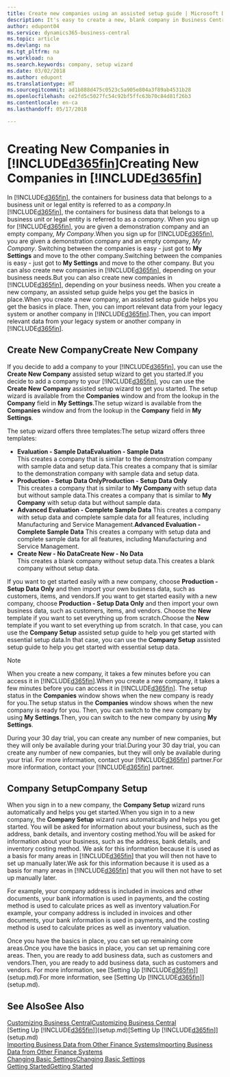 ```yaml
---
title: Create new companies using an assisted setup guide | Microsoft Docs
description: It's easy to create a new, blank company in Business Central. An assisted setup guide helps you through the steps, and you can import your existing business data.
author: edupont04
ms.service: dynamics365-business-central
ms.topic: article
ms.devlang: na
ms.tgt_pltfrm: na
ms.workload: na
ms.search.keywords: company, setup wizard
ms.date: 03/02/2018
ms.author: edupont
ms.translationtype: HT
ms.sourcegitcommit: ad1b888d475c0523c5a905e804a3f89ab4531b28
ms.openlocfilehash: ce2fd5c5027fc54c92bf5ffc63b70c84d81f26b3
ms.contentlocale: en-ca
ms.lasthandoff: 05/17/2018

---
```

# <a name="creating-new-companies-in-included365finincludesd365finmdmd"></a><span data-ttu-id="98d93-104">Creating New Companies in [!INCLUDE[d365fin](includes/d365fin_md.md)]</span><span class="sxs-lookup"><span data-stu-id="98d93-104">Creating New Companies in [!INCLUDE[d365fin](includes/d365fin_md.md)]</span></span>
<span data-ttu-id="98d93-105">In [!INCLUDE[d365fin](includes/d365fin_md.md)], the containers for business data that belongs to a business unit or legal entity is referred to as a *company*.</span><span class="sxs-lookup"><span data-stu-id="98d93-105">In [!INCLUDE[d365fin](includes/d365fin_md.md)], the containers for business data that belongs to a business unit or legal entity is referred to as a *company*.</span></span> <span data-ttu-id="98d93-106">When you sign up for [!INCLUDE[d365fin](includes/d365fin_md.md)], you are given a demonstration company and an empty company, *My Company*.</span><span class="sxs-lookup"><span data-stu-id="98d93-106">When you sign up for [!INCLUDE[d365fin](includes/d365fin_md.md)], you are given a demonstration company and an empty company, *My Company*.</span></span> <span data-ttu-id="98d93-107">Switching between the companies is easy - just got to **My Settings** and move to the other company.</span><span class="sxs-lookup"><span data-stu-id="98d93-107">Switching between the companies is easy - just got to **My Settings** and move to the other company.</span></span> <span data-ttu-id="98d93-108">But you can also create new companies in [!INCLUDE[d365fin](includes/d365fin_md.md)], depending on your business needs.</span><span class="sxs-lookup"><span data-stu-id="98d93-108">But you can also create new companies in [!INCLUDE[d365fin](includes/d365fin_md.md)], depending on your business needs.</span></span> <span data-ttu-id="98d93-109">When you create a new company, an assisted setup guide helps you get the basics in place.</span><span class="sxs-lookup"><span data-stu-id="98d93-109">When you create a new company, an assisted setup guide helps you get the basics in place.</span></span> <span data-ttu-id="98d93-110">Then, you can import relevant data from your legacy system or another company in [!INCLUDE[d365fin](includes/d365fin_md.md)].</span><span class="sxs-lookup"><span data-stu-id="98d93-110">Then, you can import relevant data from your legacy system or another company in [!INCLUDE[d365fin](includes/d365fin_md.md)].</span></span>  

## <a name="create-new-company"></a><span data-ttu-id="98d93-111">Create New Company</span><span class="sxs-lookup"><span data-stu-id="98d93-111">Create New Company</span></span>
<span data-ttu-id="98d93-112">If you decide to add a company to your [!INCLUDE[d365fin](includes/d365fin_md.md)], you can use the **Create New Company** assisted setup wizard to get you started.</span><span class="sxs-lookup"><span data-stu-id="98d93-112">If you decide to add a company to your [!INCLUDE[d365fin](includes/d365fin_md.md)], you can use the **Create New Company** assisted setup wizard to get you started.</span></span> <span data-ttu-id="98d93-113">The setup wizard is available from the **Companies** window and from the lookup in the **Company** field in **My Settings**.</span><span class="sxs-lookup"><span data-stu-id="98d93-113">The setup wizard is available from the **Companies** window and from the lookup in the **Company** field in **My Settings**.</span></span>  

<span data-ttu-id="98d93-114">The setup wizard offers three templates:</span><span class="sxs-lookup"><span data-stu-id="98d93-114">The setup wizard offers three templates:</span></span>

-   <span data-ttu-id="98d93-115">**Evaluation - Sample Data**</span><span class="sxs-lookup"><span data-stu-id="98d93-115">**Evaluation - Sample Data**</span></span>  
    <span data-ttu-id="98d93-116">This creates a company that is similar to the demonstration company with sample data and setup data.</span><span class="sxs-lookup"><span data-stu-id="98d93-116">This creates a company that is similar to the demonstration company with sample data and setup data.</span></span>  
-   <span data-ttu-id="98d93-117">**Production - Setup Data Only**</span><span class="sxs-lookup"><span data-stu-id="98d93-117">**Production - Setup Data Only**</span></span>  
    <span data-ttu-id="98d93-118">This creates a company that is similar to **My Company** with setup data but without sample data.</span><span class="sxs-lookup"><span data-stu-id="98d93-118">This creates a company that is similar to **My Company** with setup data but without sample data.</span></span>
-   <span data-ttu-id="98d93-119">**Advanced Evaluation - Complete Sample Data** This creates a company with setup data and complete sample data for all features, including Manufacturing and Service Management.</span><span class="sxs-lookup"><span data-stu-id="98d93-119">**Advanced Evaluation - Complete Sample Data** This creates a company with setup data and complete sample data for all features, including Manufacturing and Service Management.</span></span>
-   <span data-ttu-id="98d93-120">**Create New - No Data**</span><span class="sxs-lookup"><span data-stu-id="98d93-120">**Create New - No Data**</span></span>  
    <span data-ttu-id="98d93-121">This creates a blank company without setup data.</span><span class="sxs-lookup"><span data-stu-id="98d93-121">This creates a blank company without setup data.</span></span>  

<span data-ttu-id="98d93-122">If you want to get started easily with a new company, choose **Production - Setup Data Only** and then import your own business data, such as customers, items, and vendors.</span><span class="sxs-lookup"><span data-stu-id="98d93-122">If you want to get started easily with a new company, choose **Production - Setup Data Only** and then import your own business data, such as customers, items, and vendors.</span></span> <span data-ttu-id="98d93-123">Choose the **New** template if you want to set everything up from scratch.</span><span class="sxs-lookup"><span data-stu-id="98d93-123">Choose the **New** template if you want to set everything up from scratch.</span></span> <span data-ttu-id="98d93-124">In that case, you can use the **Company Setup** assisted setup guide to help you get started with essential setup data.</span><span class="sxs-lookup"><span data-stu-id="98d93-124">In that case, you can use the **Company Setup** assisted setup guide to help you get started with essential setup data.</span></span>  

> [!NOTE]  
>   <span data-ttu-id="98d93-125">When you create a new company, it takes a few minutes before you can access it in [!INCLUDE[d365fin](includes/d365fin_md.md)].</span><span class="sxs-lookup"><span data-stu-id="98d93-125">When you create a new company, it takes a few minutes before you can access it in [!INCLUDE[d365fin](includes/d365fin_md.md)].</span></span> <span data-ttu-id="98d93-126">The setup status in the **Companies** window shows when the new company is ready for you.</span><span class="sxs-lookup"><span data-stu-id="98d93-126">The setup status in the **Companies** window shows when the new company is ready for you.</span></span> <span data-ttu-id="98d93-127">Then, you can switch to the new company by using **My Settings**.</span><span class="sxs-lookup"><span data-stu-id="98d93-127">Then, you can switch to the new company by using **My Settings**.</span></span>  

<span data-ttu-id="98d93-128">During your 30 day trial, you can create any number of new companies, but they will only be available during your trial.</span><span class="sxs-lookup"><span data-stu-id="98d93-128">During your 30 day trial, you can create any number of new companies, but they will only be available during your trial.</span></span> <span data-ttu-id="98d93-129">For more information, contact your [!INCLUDE[d365fin](includes/d365fin_md.md)] partner.</span><span class="sxs-lookup"><span data-stu-id="98d93-129">For more information, contact your [!INCLUDE[d365fin](includes/d365fin_md.md)] partner.</span></span>  

## <a name="company-setup"></a><span data-ttu-id="98d93-130">Company Setup</span><span class="sxs-lookup"><span data-stu-id="98d93-130">Company Setup</span></span>
<span data-ttu-id="98d93-131">When you sign in to a new company, the **Company Setup** wizard runs automatically and helps you get started.</span><span class="sxs-lookup"><span data-stu-id="98d93-131">When you sign in to a new company, the **Company Setup** wizard runs automatically and helps you get started.</span></span> <span data-ttu-id="98d93-132">You will be asked for information about your business, such as the address, bank details, and inventory costing method.</span><span class="sxs-lookup"><span data-stu-id="98d93-132">You will be asked for information about your business, such as the address, bank details, and inventory costing method.</span></span> <span data-ttu-id="98d93-133">We ask for this information because it is used as a basis for many areas in [!INCLUDE[d365fin](includes/d365fin_md.md)] that you will then not have to set up manually later.</span><span class="sxs-lookup"><span data-stu-id="98d93-133">We ask for this information because it is used as a basis for many areas in [!INCLUDE[d365fin](includes/d365fin_md.md)] that you will then not have to set up manually later.</span></span>  

<span data-ttu-id="98d93-134">For example, your company address is included in invoices and other documents, your bank information is used in payments, and the costing method is used to calculate prices as well as inventory valuation.</span><span class="sxs-lookup"><span data-stu-id="98d93-134">For example, your company address is included in invoices and other documents, your bank information is used in payments, and the costing method is used to calculate prices as well as inventory valuation.</span></span>  

<span data-ttu-id="98d93-135">Once you have the basics in place, you can set up remaining core areas.</span><span class="sxs-lookup"><span data-stu-id="98d93-135">Once you have the basics in place, you can set up remaining core areas.</span></span> <span data-ttu-id="98d93-136">Then, you are ready to add business data, such as customers and vendors.</span><span class="sxs-lookup"><span data-stu-id="98d93-136">Then, you are ready to add business data, such as customers and vendors.</span></span> <span data-ttu-id="98d93-137">For more information, see [Setting Up [!INCLUDE[d365fin](includes/d365fin_md.md)]](setup.md).</span><span class="sxs-lookup"><span data-stu-id="98d93-137">For more information, see [Setting Up [!INCLUDE[d365fin](includes/d365fin_md.md)]](setup.md).</span></span>  

## <a name="see-also"></a><span data-ttu-id="98d93-138">See Also</span><span class="sxs-lookup"><span data-stu-id="98d93-138">See Also</span></span>
[<span data-ttu-id="98d93-139">Customizing Business Central</span><span class="sxs-lookup"><span data-stu-id="98d93-139">Customizing Business Central</span></span>](ui-customizing-overview.md)  
<span data-ttu-id="98d93-140">[Setting Up [!INCLUDE[d365fin](includes/d365fin_md.md)]](setup.md)</span><span class="sxs-lookup"><span data-stu-id="98d93-140">[Setting Up [!INCLUDE[d365fin](includes/d365fin_md.md)]](setup.md)</span></span>  
[<span data-ttu-id="98d93-141">Importing Business Data from Other Finance Systems</span><span class="sxs-lookup"><span data-stu-id="98d93-141">Importing Business Data from Other Finance Systems</span></span>](across-import-data-configuration-packages.md)  
[<span data-ttu-id="98d93-142">Changing Basic Settings</span><span class="sxs-lookup"><span data-stu-id="98d93-142">Changing Basic Settings</span></span>](ui-change-basic-settings.md)  
[<span data-ttu-id="98d93-143">Getting Started</span><span class="sxs-lookup"><span data-stu-id="98d93-143">Getting Started</span></span>](product-get-started.md)  

